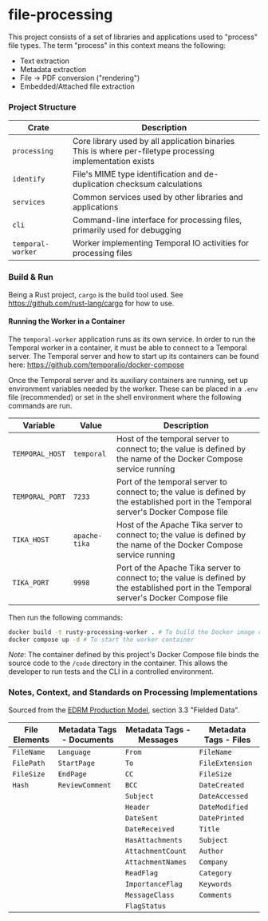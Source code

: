 # file-processing

This project consists of a set of libraries and applications used to "process" file types. The term "process" in this
context means the following:
* Text extraction
* Metadata extraction
* File -> PDF conversion ("rendering")
* Embedded/Attached file extraction

### Project Structure

| Crate             | Description                                                                                                   |
|-------------------|---------------------------------------------------------------------------------------------------------------|
| `processing`      | Core library used by all application binaries<br> This is where per-filetype processing implementation exists |
| `identify`        | File's MIME type identification and de-duplication checksum calculations                                      |
| `services`        | Common services used by other libraries and applications                                                      |
| `cli`             | Command-line interface for processing files, primarily used for debugging                                     |
| `temporal-worker` | Worker implementing Temporal IO activities for processing files                                               |

### Build & Run

Being a Rust project, `cargo` is the build tool used. See https://github.com/rust-lang/cargo for how to use.

#### Running the Worker in a Container

The `temporal-worker` application runs as its own service. In order to run the Temporal worker in a container, it
must be able to connect to a Temporal server. The Temporal server and how to start up its containers can be found here:
https://github.com/temporalio/docker-compose

Once the Temporal server and its auxiliary containers are running, set up environment variables needed by the worker.
These can be placed in a `.env` file (recommended) or set in the shell environment where the following commands are run.

| Variable        | Value         | Description                                                                                                                             |
|-----------------|---------------|-----------------------------------------------------------------------------------------------------------------------------------------|
| `TEMPORAL_HOST` | `temporal`    | Host of the temporal server to connect to; the value is defined by the name of the Docker Compose service running                       |
| `TEMPORAL_PORT` | `7233`        | Port of the temporal server to connect to; the value is defined by the established port in the Temporal server's Docker Compose file    |
| `TIKA_HOST`     | `apache-tika` | Host of the Apache Tika server to connect to; the value is defined by the name of the Docker Compose service running                    |
| `TIKA_PORT`     | `9998`        | Port of the Apache Tika server to connect to; the value is defined by the established port in the Temporal server's Docker Compose file |

Then run the following commands:

```bash
docker build -t rusty-processing-worker . # To build the Docker image containing the worker binary
docker compose up -d # To start the worker container
```

_Note_: The container defined by this project's Docker Compose file binds the source code to the `/code` directory
in the container. This allows the developer to run tests and the CLI in a controlled environment.

### Notes, Context, and Standards on Processing Implementations

Sourced from the [EDRM Production Model](https://edrm.net/resources/frameworks-and-standards/edrm-model/production/), section 3.3 "Fielded Data".

| File Elements | Metadata Tags - Documents | Metadata Tags - Messages | Metadata Tags - Files |
|---------------|---------------------------|--------------------------|-----------------------|
| `FileName`    | `Language`                | `From`                   | `FileName`            |
| `FilePath`    | `StartPage`               | `To`                     | `FileExtension`       |
| `FileSize`    | `EndPage`                 | `CC`                     | `FileSize`            |
| `Hash`        | `ReviewComment`           | `BCC`                    | `DateCreated`         |
|               |                           | `Subject`                | `DateAccessed`        |
|               |                           | `Header`                 | `DateModified`        |
|               |                           | `DateSent`               | `DatePrinted`         |
|               |                           | `DateReceived`           | `Title`               |
|               |                           | `HasAttachments`         | `Subject`             |
|               |                           | `AttachmentCount`        | `Author`              |
|               |                           | `AttachmentNames`        | `Company`             |
|               |                           | `ReadFlag`               | `Category`            |
|               |                           | `ImportanceFlag`         | `Keywords`            |
|               |                           | `MessageClass`           | `Comments`            |
|               |                           | `FlagStatus`             |                       |
